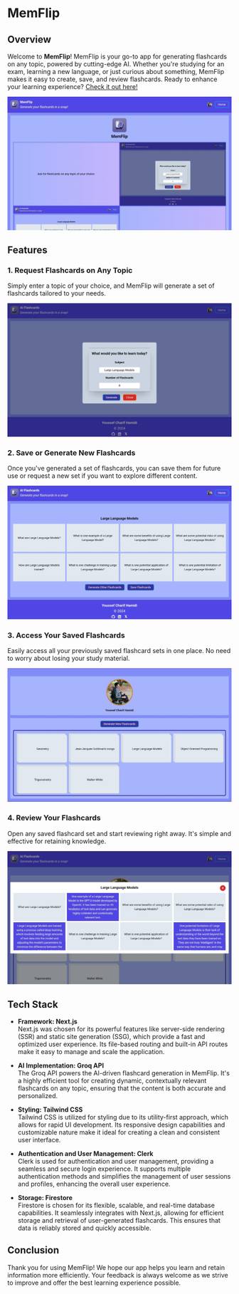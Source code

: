 # MemFlip

## Overview

Welcome to **MemFlip**! MemFlip is your go-to app for generating flashcards on any topic, powered by cutting-edge AI. Whether you're studying for an exam, learning a new language, or just curious about something, MemFlip makes it easy to create, save, and review flashcards. Ready to enhance your learning experience? [Check it out here!](https://mem-flip.live)

![MemFlip Landing Page](public/screenshots/landing_page.png)

## Features

### 1. Request Flashcards on Any Topic

Simply enter a topic of your choice, and MemFlip will generate a set of flashcards tailored to your needs.

![Request Flashcards](public/screenshots/query_flashcards.png)

### 2. Save or Generate New Flashcards

Once you've generated a set of flashcards, you can save them for future use or request a new set if you want to explore different content.

![Save Flashcards](public/screenshots/new_flashcards.png)

### 3. Access Your Saved Flashcards

Easily access all your previously saved flashcard sets in one place. No need to worry about losing your study material.

![Access Flashcards](public/screenshots/home.png)

### 4. Review Your Flashcards

Open any saved flashcard set and start reviewing right away. It's simple and effective for retaining knowledge.

![Review Flashcards](public/screenshots/review_flashcards.png)

## Tech Stack

- **Framework: Next.js**  
  Next.js was chosen for its powerful features like server-side rendering (SSR) and static site generation (SSG), which provide a fast and optimized user experience. Its file-based routing and built-in API routes make it easy to manage and scale the application.

- **AI Implementation: Groq API**  
  The Groq API powers the AI-driven flashcard generation in MemFlip. It's a highly efficient tool for creating dynamic, contextually relevant flashcards on any topic, ensuring that the content is both accurate and personalized.

- **Styling: Tailwind CSS**  
  Tailwind CSS is utilized for styling due to its utility-first approach, which allows for rapid UI development. Its responsive design capabilities and customizable nature make it ideal for creating a clean and consistent user interface.

- **Authentication and User Management: Clerk**  
  Clerk is used for authentication and user management, providing a seamless and secure login experience. It supports multiple authentication methods and simplifies the management of user sessions and profiles, enhancing the overall user experience.

- **Storage: Firestore**  
  Firestore is chosen for its flexible, scalable, and real-time database capabilities. It seamlessly integrates with Next.js, allowing for efficient storage and retrieval of user-generated flashcards. This ensures that data is reliably stored and quickly accessible.

## Conclusion

Thank you for using MemFlip! We hope our app helps you learn and retain information more efficiently. Your feedback is always welcome as we strive to improve and offer the best learning experience possible.
